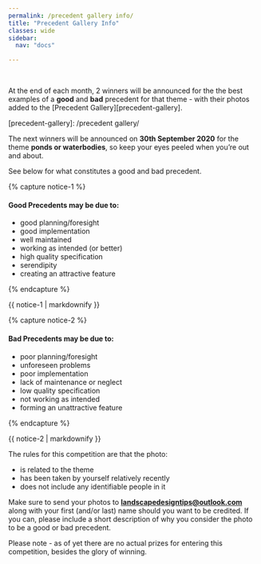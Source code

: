 ```yaml
---
permalink: /precedent gallery info/
title: "Precedent Gallery Info"
classes: wide
sidebar:
  nav: "docs"

---
```



<BR>
  

At the end of each month, 2 winners will be announced for the the best examples of a **good** and **bad** precedent for that theme - with their photos added to the [Precedent Gallery][precedent-gallery]. 

[precedent-gallery]: /precedent gallery/

The next winners will be announced on **30th September 2020** for the theme  **ponds or waterbodies**, so keep your eyes peeled when you’re out and about.

See below for what constitutes a good and bad precedent.

{% capture notice-1 %}
#### Good Precedents may be due to:

* good planning/foresight
* good implementation
* well maintained
* working as intended (or better)
* high quality specification
* serendipity
* creating an attractive feature

{% endcapture %}

<div class="notice">
  {{ notice-1 | markdownify }}
</div>

{% capture notice-2 %}
#### Bad Precedents may be due to:

- poor planning/foresight
- unforeseen problems
- poor implementation
- lack of maintenance or neglect
- low quality specification
- not working as intended
- forming an unattractive feature


{% endcapture %}

<div class="notice">
  {{ notice-2 | markdownify }}
</div>



The rules for this competition are that the photo:
* is related to the theme
* has been taken by yourself relatively recently
* does not include any identifiable people in it

Make sure to send your photos to **landscapedesigntips@outlook.com** along with your first (and/or last) name should you want to be credited. If you can, please include a short description of why you consider the photo to be a good or bad precedent.

Please note - as of yet there are no actual prizes for entering this competition, besides the glory of winning.
